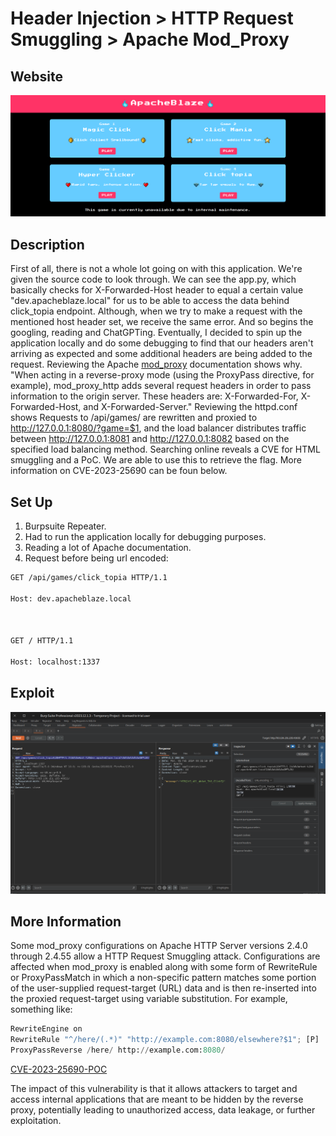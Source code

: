 # Header Injection > HTTP Request Smuggling > Apache Mod_Proxy 

## Website 

<img src= "apacheblaze_website.PNG">

## Description

First of all, there is not a whole lot going on with this application. We're given the source code to look through. We can see the app.py, which basically checks for X-Forwarded-Host header to equal a certain value "dev.apacheblaze.local" for us to be able to access the data behind click_topia endpoint. Although, when we try to make a request with the mentioned host header set, we receive the same error. And so begins the googling, reading and ChatGPTing. Eventually, I decided to spin up the application locally and do some debugging to find that our headers aren't arriving as expected and some additional headers are being added to the request. Reviewing the Apache [mod_proxy](https://httpd.apache.org/docs/2.4/mod/mod_proxy.html) documentation shows why. "When acting in a reverse-proxy mode (using the ProxyPass directive, for example), mod_proxy_http adds several request headers in order to pass information to the origin server. These headers are: X-Forwarded-For, X-Forwarded-Host, and X-Forwarded-Server." Reviewing the httpd.conf shows Requests to /api/games/ are rewritten and proxied to http://127.0.0.1:8080/?game=$1, and the load balancer distributes traffic between http://127.0.0.1:8081 and http://127.0.0.1:8082 based on the specified load balancing method. Searching online reveals a CVE for HTML smuggling and a PoC. We are able to use this to retrieve the flag. More information on CVE-2023-25690 can be foun below.

## Set Up

1. Burpsuite Repeater.
2. Had to run the application locally for debugging purposes.
3. Reading a lot of Apache documentation. 
4. Request before being url encoded:
  ```html
GET /api/games/click_topia HTTP/1.1

Host: dev.apacheblaze.local



GET / HTTP/1.1

Host: localhost:1337
```
## Exploit
<img src= "exploited_html_)smuggling.PNG">

## More Information
Some mod_proxy configurations on Apache HTTP Server versions 2.4.0 through 2.4.55 allow a HTTP Request Smuggling attack. Configurations are affected when mod_proxy is enabled along with some form of RewriteRule or ProxyPassMatch in which a non-specific pattern matches some portion of the user-supplied request-target (URL) data and is then re-inserted into the proxied request-target using variable substitution. For example, something like:
```python
RewriteEngine on 
RewriteRule "^/here/(.*)" "http://example.com:8080/elsewhere?$1"; [P] 
ProxyPassReverse /here/ http://example.com:8080/
```
[CVE-2023-25690-POC](https://github.com/dhmosfunk/CVE-2023-25690-POC/tree/main#internal-http-request-smuggling-via-header-injection)
<summary> The impact of this vulnerability is that it allows attackers to target and access internal applications that are meant to be hidden by the reverse proxy, potentially leading to unauthorized access, data leakage, or further exploitation.</summary>

